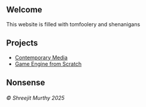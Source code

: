 ## Welcome
This website is filled with tomfoolery and shenanigans

## Projects

- [Contemporary Media](https://shreejitmurthy.github.io/contemporary-media/)
- [Game Engine from Scratch]()

## Nonsense


###### © Shreejit Murthy 2025
